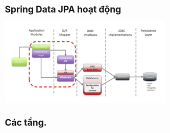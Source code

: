 
# Spring Data JPA hoạt động
![](https://github.com/PhamPhucHau/ShinhanCamp/blob/main/Week5-2/SpringJPADiagram.jpg)
# Các tầng.
